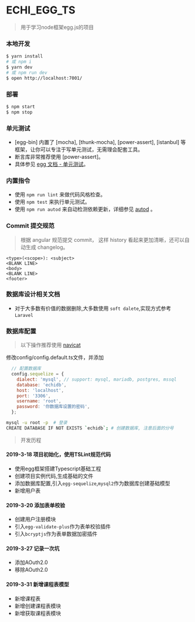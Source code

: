 # ECHI_EGG_TS

> 用于学习node框架egg.js的项目

### 本地开发

```bash
$ yarn install
# 或 npm i
$ yarn dev
# 或 npm run dev
$ open http://localhost:7001/
```

### 部署

```bash
$ npm start
$ npm stop
```

### 单元测试

- [egg-bin] 内置了 [mocha], [thunk-mocha], [power-assert], [istanbul] 等框架，让你可以专注于写单元测试，无需理会配套工具。
- 断言库非常推荐使用 [power-assert]。
- 具体参见 [egg 文档 - 单元测试](https://eggjs.org/zh-cn/core/unittest)。

### 内置指令

- 使用 `npm run lint` 来做代码风格检查。
- 使用 `npm test` 来执行单元测试。
- 使用 `npm run autod` 来自动检测依赖更新，详细参见 [autod](https://www.npmjs.com/package/autod) 。


### Commit 提交规范

> 根据 angular 规范提交 commit， 这样 history 看起来更加清晰，还可以自动生成 changelog。

```
<type>(<scope>): <subject>
<BLANK LINE>
<body>
<BLANK LINE>
<footer>
```

### 数据库设计相关文档

  - 对于大多数有价值的数据删除,大多数使用 `soft dalete`,实现方式参考 `Laravel`

### 数据库配置

> 以下操作推荐使用 [navicat](https://www.navicat.com/en/products)

修改config/config.default.ts文件，并添加

```js
  // 配置数据库
  config.sequelize = {
    dialect: 'mysql', // support: mysql, mariadb, postgres, mssql
    database: 'echidb',
    host: 'localhost',
    port: '3306',
    username: 'root',
    password: '你数据库设置的密码',
  };
```

```bash
mysql -u root -p  # 登录
CREATE DATABASE IF NOT EXISTS `echidb`; # 创建数据库, 注意后面的分号
```


> 开发历程

#### 2019-3-18 项目初始化，使用TSLint规范代码
  - 使用egg框架搭建Typescript基础工程
  - 创建项目实例代码,生成基础的文件
  - 添加数据库配置,引入`egg-sequelize`,`mysql2`作为数据库创建基础模型
  - 新增用户表

#### 2019-3-20 添加表单校验
  - 创建用户注册模块
  - 引入`egg-validate-plus`作为表单校验插件
  - 引入`bcryptjs`作为表单数据加密插件

#### 2019-3-27 记录一次坑
  - 添加AOuth2.0
  - 移除AOuth2.0

#### 2019-3-31 新增课程表模型
  - 新增课程表
  - 新增创建课程表模块
  - 新增获取课程表模块

